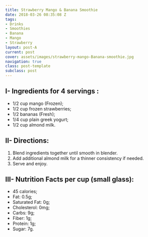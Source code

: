 ```yaml
---
title: Strawberry Mango & Banana Smoothie
date: 2018-03-26 08:35:08 Z
tags:
- Drinks
- Smoothies
- Banana
- Mango
- Strawberry
layout: post-A
current: post
cover: assets/images/strawberry-mango-Banana-smoothie.jpg
navigation: true
class: post-template
subclass: post
---
```


## I- Ingredients for 4 servings :

* 1/2 cup mango (Frozen);
* 1/2 cup frozen strawberries;
* 1/2 bananas (Fresh);
* 1/4 cup plain greek yogurt;
* 1/2 cup almond milk.

## II- Directions:

1. Blend ingredients together until smooth in blender.
1. Add additional almond milk for a thinner consistency if needed.
1. Serve and enjoy.

## III- Nutrition Facts per cup (small glass):

* 45 calories;
* Fat: 0.5g;
* Saturated Fat: 0g;
* Cholesterol: 0mg;
* Carbs: 9g;
* Fiber: 1g;
* Protein: 1g;
* Sugar: 7g.